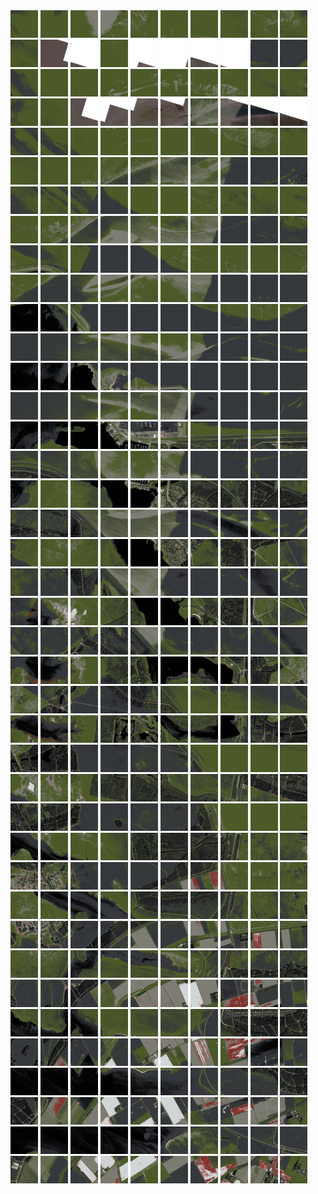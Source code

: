<html>
<div>
<img src="https://github.com/HakkaTjakka/NL_TILE_MAP/blob/main/18/644/-1072/r.6440.-10720.png" height="44" width="44">
<img src="https://github.com/HakkaTjakka/NL_TILE_MAP/blob/main/18/644/-1072/r.6441.-10720.png" height="44" width="44">
<img src="https://github.com/HakkaTjakka/NL_TILE_MAP/blob/main/18/644/-1072/r.6442.-10720.png" height="44" width="44">
<img src="https://github.com/HakkaTjakka/NL_TILE_MAP/blob/main/18/644/-1072/r.6443.-10720.png" height="44" width="44">
<img src="https://github.com/HakkaTjakka/NL_TILE_MAP/blob/main/18/644/-1072/r.6444.-10720.png" height="44" width="44">
<img src="https://github.com/HakkaTjakka/NL_TILE_MAP/blob/main/18/644/-1072/r.6445.-10720.png" height="44" width="44">
<img src="https://github.com/HakkaTjakka/NL_TILE_MAP/blob/main/18/644/-1072/r.6446.-10720.png" height="44" width="44">
<img src="https://github.com/HakkaTjakka/NL_TILE_MAP/blob/main/18/644/-1072/r.6447.-10720.png" height="44" width="44">
<img src="https://github.com/HakkaTjakka/NL_TILE_MAP/blob/main/18/644/-1072/r.6448.-10720.png" height="44" width="44">
<img src="https://github.com/HakkaTjakka/NL_TILE_MAP/blob/main/18/644/-1072/r.6449.-10720.png" height="44" width="44">
<img src="https://github.com/HakkaTjakka/NL_TILE_MAP/blob/main/18/645/-1072/r.6450.-10720.png" height="44" width="44">
<img src="https://github.com/HakkaTjakka/NL_TILE_MAP/blob/main/18/645/-1072/r.6451.-10720.png" height="44" width="44">
<img src="https://github.com/HakkaTjakka/NL_TILE_MAP/blob/main/18/645/-1072/r.6452.-10720.png" height="44" width="44">
<img src="https://github.com/HakkaTjakka/NL_TILE_MAP/blob/main/18/645/-1072/r.6453.-10720.png" height="44" width="44">
<img src="https://github.com/HakkaTjakka/NL_TILE_MAP/blob/main/18/645/-1072/r.6454.-10720.png" height="44" width="44">
<img src="https://github.com/HakkaTjakka/NL_TILE_MAP/blob/main/18/645/-1072/r.6455.-10720.png" height="44" width="44">
<img src="https://github.com/HakkaTjakka/NL_TILE_MAP/blob/main/18/645/-1072/r.6456.-10720.png" height="44" width="44">
<img src="https://github.com/HakkaTjakka/NL_TILE_MAP/blob/main/18/645/-1072/r.6457.-10720.png" height="44" width="44">
<img src="https://github.com/HakkaTjakka/NL_TILE_MAP/blob/main/18/645/-1072/r.6458.-10720.png" height="44" width="44">
<img src="https://github.com/HakkaTjakka/NL_TILE_MAP/blob/main/18/645/-1072/r.6459.-10720.png" height="44" width="44">
<br>
<img src="https://github.com/HakkaTjakka/NL_TILE_MAP/blob/main/18/644/-1072/r.6440.-10719.png" height="44" width="44">
<img src="https://github.com/HakkaTjakka/NL_TILE_MAP/blob/main/18/644/-1072/r.6441.-10719.png" height="44" width="44">
<img src="https://github.com/HakkaTjakka/NL_TILE_MAP/blob/main/18/644/-1072/r.6442.-10719.png" height="44" width="44">
<img src="https://github.com/HakkaTjakka/NL_TILE_MAP/blob/main/18/644/-1072/r.6443.-10719.png" height="44" width="44">
<img src="https://github.com/HakkaTjakka/NL_TILE_MAP/blob/main/18/644/-1072/r.6444.-10719.png" height="44" width="44">
<img src="https://github.com/HakkaTjakka/NL_TILE_MAP/blob/main/18/644/-1072/r.6445.-10719.png" height="44" width="44">
<img src="https://github.com/HakkaTjakka/NL_TILE_MAP/blob/main/18/644/-1072/r.6446.-10719.png" height="44" width="44">
<img src="https://github.com/HakkaTjakka/NL_TILE_MAP/blob/main/18/644/-1072/r.6447.-10719.png" height="44" width="44">
<img src="https://github.com/HakkaTjakka/NL_TILE_MAP/blob/main/18/644/-1072/r.6448.-10719.png" height="44" width="44">
<img src="https://github.com/HakkaTjakka/NL_TILE_MAP/blob/main/18/644/-1072/r.6449.-10719.png" height="44" width="44">
<img src="https://github.com/HakkaTjakka/NL_TILE_MAP/blob/main/18/645/-1072/r.6450.-10719.png" height="44" width="44">
<img src="https://github.com/HakkaTjakka/NL_TILE_MAP/blob/main/18/645/-1072/r.6451.-10719.png" height="44" width="44">
<img src="https://github.com/HakkaTjakka/NL_TILE_MAP/blob/main/18/645/-1072/r.6452.-10719.png" height="44" width="44">
<img src="https://github.com/HakkaTjakka/NL_TILE_MAP/blob/main/18/645/-1072/r.6453.-10719.png" height="44" width="44">
<img src="https://github.com/HakkaTjakka/NL_TILE_MAP/blob/main/18/645/-1072/r.6454.-10719.png" height="44" width="44">
<img src="https://github.com/HakkaTjakka/NL_TILE_MAP/blob/main/18/645/-1072/r.6455.-10719.png" height="44" width="44">
<img src="https://github.com/HakkaTjakka/NL_TILE_MAP/blob/main/18/645/-1072/r.6456.-10719.png" height="44" width="44">
<img src="https://github.com/HakkaTjakka/NL_TILE_MAP/blob/main/18/645/-1072/r.6457.-10719.png" height="44" width="44">
<img src="https://github.com/HakkaTjakka/NL_TILE_MAP/blob/main/18/645/-1072/r.6458.-10719.png" height="44" width="44">
<img src="https://github.com/HakkaTjakka/NL_TILE_MAP/blob/main/18/645/-1072/r.6459.-10719.png" height="44" width="44">
<br>
<img src="https://github.com/HakkaTjakka/NL_TILE_MAP/blob/main/18/644/-1072/r.6440.-10718.png" height="44" width="44">
<img src="https://github.com/HakkaTjakka/NL_TILE_MAP/blob/main/18/644/-1072/r.6441.-10718.png" height="44" width="44">
<img src="https://github.com/HakkaTjakka/NL_TILE_MAP/blob/main/18/644/-1072/r.6442.-10718.png" height="44" width="44">
<img src="https://github.com/HakkaTjakka/NL_TILE_MAP/blob/main/18/644/-1072/r.6443.-10718.png" height="44" width="44">
<img src="https://github.com/HakkaTjakka/NL_TILE_MAP/blob/main/18/644/-1072/r.6444.-10718.png" height="44" width="44">
<img src="https://github.com/HakkaTjakka/NL_TILE_MAP/blob/main/18/644/-1072/r.6445.-10718.png" height="44" width="44">
<img src="https://github.com/HakkaTjakka/NL_TILE_MAP/blob/main/18/644/-1072/r.6446.-10718.png" height="44" width="44">
<img src="https://github.com/HakkaTjakka/NL_TILE_MAP/blob/main/18/644/-1072/r.6447.-10718.png" height="44" width="44">
<img src="https://github.com/HakkaTjakka/NL_TILE_MAP/blob/main/18/644/-1072/r.6448.-10718.png" height="44" width="44">
<img src="https://github.com/HakkaTjakka/NL_TILE_MAP/blob/main/18/644/-1072/r.6449.-10718.png" height="44" width="44">
<img src="https://github.com/HakkaTjakka/NL_TILE_MAP/blob/main/18/645/-1072/r.6450.-10718.png" height="44" width="44">
<img src="https://github.com/HakkaTjakka/NL_TILE_MAP/blob/main/18/645/-1072/r.6451.-10718.png" height="44" width="44">
<img src="https://github.com/HakkaTjakka/NL_TILE_MAP/blob/main/18/645/-1072/r.6452.-10718.png" height="44" width="44">
<img src="https://github.com/HakkaTjakka/NL_TILE_MAP/blob/main/18/645/-1072/r.6453.-10718.png" height="44" width="44">
<img src="https://github.com/HakkaTjakka/NL_TILE_MAP/blob/main/18/645/-1072/r.6454.-10718.png" height="44" width="44">
<img src="https://github.com/HakkaTjakka/NL_TILE_MAP/blob/main/18/645/-1072/r.6455.-10718.png" height="44" width="44">
<img src="https://github.com/HakkaTjakka/NL_TILE_MAP/blob/main/18/645/-1072/r.6456.-10718.png" height="44" width="44">
<img src="https://github.com/HakkaTjakka/NL_TILE_MAP/blob/main/18/645/-1072/r.6457.-10718.png" height="44" width="44">
<img src="https://github.com/HakkaTjakka/NL_TILE_MAP/blob/main/18/645/-1072/r.6458.-10718.png" height="44" width="44">
<img src="https://github.com/HakkaTjakka/NL_TILE_MAP/blob/main/18/645/-1072/r.6459.-10718.png" height="44" width="44">
<br>
<img src="https://github.com/HakkaTjakka/NL_TILE_MAP/blob/main/18/644/-1072/r.6440.-10717.png" height="44" width="44">
<img src="https://github.com/HakkaTjakka/NL_TILE_MAP/blob/main/18/644/-1072/r.6441.-10717.png" height="44" width="44">
<img src="https://github.com/HakkaTjakka/NL_TILE_MAP/blob/main/18/644/-1072/r.6442.-10717.png" height="44" width="44">
<img src="https://github.com/HakkaTjakka/NL_TILE_MAP/blob/main/18/644/-1072/r.6443.-10717.png" height="44" width="44">
<img src="https://github.com/HakkaTjakka/NL_TILE_MAP/blob/main/18/644/-1072/r.6444.-10717.png" height="44" width="44">
<img src="https://github.com/HakkaTjakka/NL_TILE_MAP/blob/main/18/644/-1072/r.6445.-10717.png" height="44" width="44">
<img src="https://github.com/HakkaTjakka/NL_TILE_MAP/blob/main/18/644/-1072/r.6446.-10717.png" height="44" width="44">
<img src="https://github.com/HakkaTjakka/NL_TILE_MAP/blob/main/18/644/-1072/r.6447.-10717.png" height="44" width="44">
<img src="https://github.com/HakkaTjakka/NL_TILE_MAP/blob/main/18/644/-1072/r.6448.-10717.png" height="44" width="44">
<img src="https://github.com/HakkaTjakka/NL_TILE_MAP/blob/main/18/644/-1072/r.6449.-10717.png" height="44" width="44">
<img src="https://github.com/HakkaTjakka/NL_TILE_MAP/blob/main/18/645/-1072/r.6450.-10717.png" height="44" width="44">
<img src="https://github.com/HakkaTjakka/NL_TILE_MAP/blob/main/18/645/-1072/r.6451.-10717.png" height="44" width="44">
<img src="https://github.com/HakkaTjakka/NL_TILE_MAP/blob/main/18/645/-1072/r.6452.-10717.png" height="44" width="44">
<img src="https://github.com/HakkaTjakka/NL_TILE_MAP/blob/main/18/645/-1072/r.6453.-10717.png" height="44" width="44">
<img src="https://github.com/HakkaTjakka/NL_TILE_MAP/blob/main/18/645/-1072/r.6454.-10717.png" height="44" width="44">
<img src="https://github.com/HakkaTjakka/NL_TILE_MAP/blob/main/18/645/-1072/r.6455.-10717.png" height="44" width="44">
<img src="https://github.com/HakkaTjakka/NL_TILE_MAP/blob/main/18/645/-1072/r.6456.-10717.png" height="44" width="44">
<img src="https://github.com/HakkaTjakka/NL_TILE_MAP/blob/main/18/645/-1072/r.6457.-10717.png" height="44" width="44">
<img src="https://github.com/HakkaTjakka/NL_TILE_MAP/blob/main/18/645/-1072/r.6458.-10717.png" height="44" width="44">
<img src="https://github.com/HakkaTjakka/NL_TILE_MAP/blob/main/18/645/-1072/r.6459.-10717.png" height="44" width="44">
<br>
<img src="https://github.com/HakkaTjakka/NL_TILE_MAP/blob/main/18/644/-1072/r.6440.-10716.png" height="44" width="44">
<img src="https://github.com/HakkaTjakka/NL_TILE_MAP/blob/main/18/644/-1072/r.6441.-10716.png" height="44" width="44">
<img src="https://github.com/HakkaTjakka/NL_TILE_MAP/blob/main/18/644/-1072/r.6442.-10716.png" height="44" width="44">
<img src="https://github.com/HakkaTjakka/NL_TILE_MAP/blob/main/18/644/-1072/r.6443.-10716.png" height="44" width="44">
<img src="https://github.com/HakkaTjakka/NL_TILE_MAP/blob/main/18/644/-1072/r.6444.-10716.png" height="44" width="44">
<img src="https://github.com/HakkaTjakka/NL_TILE_MAP/blob/main/18/644/-1072/r.6445.-10716.png" height="44" width="44">
<img src="https://github.com/HakkaTjakka/NL_TILE_MAP/blob/main/18/644/-1072/r.6446.-10716.png" height="44" width="44">
<img src="https://github.com/HakkaTjakka/NL_TILE_MAP/blob/main/18/644/-1072/r.6447.-10716.png" height="44" width="44">
<img src="https://github.com/HakkaTjakka/NL_TILE_MAP/blob/main/18/644/-1072/r.6448.-10716.png" height="44" width="44">
<img src="https://github.com/HakkaTjakka/NL_TILE_MAP/blob/main/18/644/-1072/r.6449.-10716.png" height="44" width="44">
<img src="https://github.com/HakkaTjakka/NL_TILE_MAP/blob/main/18/645/-1072/r.6450.-10716.png" height="44" width="44">
<img src="https://github.com/HakkaTjakka/NL_TILE_MAP/blob/main/18/645/-1072/r.6451.-10716.png" height="44" width="44">
<img src="https://github.com/HakkaTjakka/NL_TILE_MAP/blob/main/18/645/-1072/r.6452.-10716.png" height="44" width="44">
<img src="https://github.com/HakkaTjakka/NL_TILE_MAP/blob/main/18/645/-1072/r.6453.-10716.png" height="44" width="44">
<img src="https://github.com/HakkaTjakka/NL_TILE_MAP/blob/main/18/645/-1072/r.6454.-10716.png" height="44" width="44">
<img src="https://github.com/HakkaTjakka/NL_TILE_MAP/blob/main/18/645/-1072/r.6455.-10716.png" height="44" width="44">
<img src="https://github.com/HakkaTjakka/NL_TILE_MAP/blob/main/18/645/-1072/r.6456.-10716.png" height="44" width="44">
<img src="https://github.com/HakkaTjakka/NL_TILE_MAP/blob/main/18/645/-1072/r.6457.-10716.png" height="44" width="44">
<img src="https://github.com/HakkaTjakka/NL_TILE_MAP/blob/main/18/645/-1072/r.6458.-10716.png" height="44" width="44">
<img src="https://github.com/HakkaTjakka/NL_TILE_MAP/blob/main/18/645/-1072/r.6459.-10716.png" height="44" width="44">
<br>
<img src="https://github.com/HakkaTjakka/NL_TILE_MAP/blob/main/18/644/-1072/r.6440.-10715.png" height="44" width="44">
<img src="https://github.com/HakkaTjakka/NL_TILE_MAP/blob/main/18/644/-1072/r.6441.-10715.png" height="44" width="44">
<img src="https://github.com/HakkaTjakka/NL_TILE_MAP/blob/main/18/644/-1072/r.6442.-10715.png" height="44" width="44">
<img src="https://github.com/HakkaTjakka/NL_TILE_MAP/blob/main/18/644/-1072/r.6443.-10715.png" height="44" width="44">
<img src="https://github.com/HakkaTjakka/NL_TILE_MAP/blob/main/18/644/-1072/r.6444.-10715.png" height="44" width="44">
<img src="https://github.com/HakkaTjakka/NL_TILE_MAP/blob/main/18/644/-1072/r.6445.-10715.png" height="44" width="44">
<img src="https://github.com/HakkaTjakka/NL_TILE_MAP/blob/main/18/644/-1072/r.6446.-10715.png" height="44" width="44">
<img src="https://github.com/HakkaTjakka/NL_TILE_MAP/blob/main/18/644/-1072/r.6447.-10715.png" height="44" width="44">
<img src="https://github.com/HakkaTjakka/NL_TILE_MAP/blob/main/18/644/-1072/r.6448.-10715.png" height="44" width="44">
<img src="https://github.com/HakkaTjakka/NL_TILE_MAP/blob/main/18/644/-1072/r.6449.-10715.png" height="44" width="44">
<img src="https://github.com/HakkaTjakka/NL_TILE_MAP/blob/main/18/645/-1072/r.6450.-10715.png" height="44" width="44">
<img src="https://github.com/HakkaTjakka/NL_TILE_MAP/blob/main/18/645/-1072/r.6451.-10715.png" height="44" width="44">
<img src="https://github.com/HakkaTjakka/NL_TILE_MAP/blob/main/18/645/-1072/r.6452.-10715.png" height="44" width="44">
<img src="https://github.com/HakkaTjakka/NL_TILE_MAP/blob/main/18/645/-1072/r.6453.-10715.png" height="44" width="44">
<img src="https://github.com/HakkaTjakka/NL_TILE_MAP/blob/main/18/645/-1072/r.6454.-10715.png" height="44" width="44">
<img src="https://github.com/HakkaTjakka/NL_TILE_MAP/blob/main/18/645/-1072/r.6455.-10715.png" height="44" width="44">
<img src="https://github.com/HakkaTjakka/NL_TILE_MAP/blob/main/18/645/-1072/r.6456.-10715.png" height="44" width="44">
<img src="https://github.com/HakkaTjakka/NL_TILE_MAP/blob/main/18/645/-1072/r.6457.-10715.png" height="44" width="44">
<img src="https://github.com/HakkaTjakka/NL_TILE_MAP/blob/main/18/645/-1072/r.6458.-10715.png" height="44" width="44">
<img src="https://github.com/HakkaTjakka/NL_TILE_MAP/blob/main/18/645/-1072/r.6459.-10715.png" height="44" width="44">
<br>
<img src="https://github.com/HakkaTjakka/NL_TILE_MAP/blob/main/18/644/-1072/r.6440.-10714.png" height="44" width="44">
<img src="https://github.com/HakkaTjakka/NL_TILE_MAP/blob/main/18/644/-1072/r.6441.-10714.png" height="44" width="44">
<img src="https://github.com/HakkaTjakka/NL_TILE_MAP/blob/main/18/644/-1072/r.6442.-10714.png" height="44" width="44">
<img src="https://github.com/HakkaTjakka/NL_TILE_MAP/blob/main/18/644/-1072/r.6443.-10714.png" height="44" width="44">
<img src="https://github.com/HakkaTjakka/NL_TILE_MAP/blob/main/18/644/-1072/r.6444.-10714.png" height="44" width="44">
<img src="https://github.com/HakkaTjakka/NL_TILE_MAP/blob/main/18/644/-1072/r.6445.-10714.png" height="44" width="44">
<img src="https://github.com/HakkaTjakka/NL_TILE_MAP/blob/main/18/644/-1072/r.6446.-10714.png" height="44" width="44">
<img src="https://github.com/HakkaTjakka/NL_TILE_MAP/blob/main/18/644/-1072/r.6447.-10714.png" height="44" width="44">
<img src="https://github.com/HakkaTjakka/NL_TILE_MAP/blob/main/18/644/-1072/r.6448.-10714.png" height="44" width="44">
<img src="https://github.com/HakkaTjakka/NL_TILE_MAP/blob/main/18/644/-1072/r.6449.-10714.png" height="44" width="44">
<img src="https://github.com/HakkaTjakka/NL_TILE_MAP/blob/main/18/645/-1072/r.6450.-10714.png" height="44" width="44">
<img src="https://github.com/HakkaTjakka/NL_TILE_MAP/blob/main/18/645/-1072/r.6451.-10714.png" height="44" width="44">
<img src="https://github.com/HakkaTjakka/NL_TILE_MAP/blob/main/18/645/-1072/r.6452.-10714.png" height="44" width="44">
<img src="https://github.com/HakkaTjakka/NL_TILE_MAP/blob/main/18/645/-1072/r.6453.-10714.png" height="44" width="44">
<img src="https://github.com/HakkaTjakka/NL_TILE_MAP/blob/main/18/645/-1072/r.6454.-10714.png" height="44" width="44">
<img src="https://github.com/HakkaTjakka/NL_TILE_MAP/blob/main/18/645/-1072/r.6455.-10714.png" height="44" width="44">
<img src="https://github.com/HakkaTjakka/NL_TILE_MAP/blob/main/18/645/-1072/r.6456.-10714.png" height="44" width="44">
<img src="https://github.com/HakkaTjakka/NL_TILE_MAP/blob/main/18/645/-1072/r.6457.-10714.png" height="44" width="44">
<img src="https://github.com/HakkaTjakka/NL_TILE_MAP/blob/main/18/645/-1072/r.6458.-10714.png" height="44" width="44">
<img src="https://github.com/HakkaTjakka/NL_TILE_MAP/blob/main/18/645/-1072/r.6459.-10714.png" height="44" width="44">
<br>
<img src="https://github.com/HakkaTjakka/NL_TILE_MAP/blob/main/18/644/-1072/r.6440.-10713.png" height="44" width="44">
<img src="https://github.com/HakkaTjakka/NL_TILE_MAP/blob/main/18/644/-1072/r.6441.-10713.png" height="44" width="44">
<img src="https://github.com/HakkaTjakka/NL_TILE_MAP/blob/main/18/644/-1072/r.6442.-10713.png" height="44" width="44">
<img src="https://github.com/HakkaTjakka/NL_TILE_MAP/blob/main/18/644/-1072/r.6443.-10713.png" height="44" width="44">
<img src="https://github.com/HakkaTjakka/NL_TILE_MAP/blob/main/18/644/-1072/r.6444.-10713.png" height="44" width="44">
<img src="https://github.com/HakkaTjakka/NL_TILE_MAP/blob/main/18/644/-1072/r.6445.-10713.png" height="44" width="44">
<img src="https://github.com/HakkaTjakka/NL_TILE_MAP/blob/main/18/644/-1072/r.6446.-10713.png" height="44" width="44">
<img src="https://github.com/HakkaTjakka/NL_TILE_MAP/blob/main/18/644/-1072/r.6447.-10713.png" height="44" width="44">
<img src="https://github.com/HakkaTjakka/NL_TILE_MAP/blob/main/18/644/-1072/r.6448.-10713.png" height="44" width="44">
<img src="https://github.com/HakkaTjakka/NL_TILE_MAP/blob/main/18/644/-1072/r.6449.-10713.png" height="44" width="44">
<img src="https://github.com/HakkaTjakka/NL_TILE_MAP/blob/main/18/645/-1072/r.6450.-10713.png" height="44" width="44">
<img src="https://github.com/HakkaTjakka/NL_TILE_MAP/blob/main/18/645/-1072/r.6451.-10713.png" height="44" width="44">
<img src="https://github.com/HakkaTjakka/NL_TILE_MAP/blob/main/18/645/-1072/r.6452.-10713.png" height="44" width="44">
<img src="https://github.com/HakkaTjakka/NL_TILE_MAP/blob/main/18/645/-1072/r.6453.-10713.png" height="44" width="44">
<img src="https://github.com/HakkaTjakka/NL_TILE_MAP/blob/main/18/645/-1072/r.6454.-10713.png" height="44" width="44">
<img src="https://github.com/HakkaTjakka/NL_TILE_MAP/blob/main/18/645/-1072/r.6455.-10713.png" height="44" width="44">
<img src="https://github.com/HakkaTjakka/NL_TILE_MAP/blob/main/18/645/-1072/r.6456.-10713.png" height="44" width="44">
<img src="https://github.com/HakkaTjakka/NL_TILE_MAP/blob/main/18/645/-1072/r.6457.-10713.png" height="44" width="44">
<img src="https://github.com/HakkaTjakka/NL_TILE_MAP/blob/main/18/645/-1072/r.6458.-10713.png" height="44" width="44">
<img src="https://github.com/HakkaTjakka/NL_TILE_MAP/blob/main/18/645/-1072/r.6459.-10713.png" height="44" width="44">
<br>
<img src="https://github.com/HakkaTjakka/NL_TILE_MAP/blob/main/18/644/-1072/r.6440.-10712.png" height="44" width="44">
<img src="https://github.com/HakkaTjakka/NL_TILE_MAP/blob/main/18/644/-1072/r.6441.-10712.png" height="44" width="44">
<img src="https://github.com/HakkaTjakka/NL_TILE_MAP/blob/main/18/644/-1072/r.6442.-10712.png" height="44" width="44">
<img src="https://github.com/HakkaTjakka/NL_TILE_MAP/blob/main/18/644/-1072/r.6443.-10712.png" height="44" width="44">
<img src="https://github.com/HakkaTjakka/NL_TILE_MAP/blob/main/18/644/-1072/r.6444.-10712.png" height="44" width="44">
<img src="https://github.com/HakkaTjakka/NL_TILE_MAP/blob/main/18/644/-1072/r.6445.-10712.png" height="44" width="44">
<img src="https://github.com/HakkaTjakka/NL_TILE_MAP/blob/main/18/644/-1072/r.6446.-10712.png" height="44" width="44">
<img src="https://github.com/HakkaTjakka/NL_TILE_MAP/blob/main/18/644/-1072/r.6447.-10712.png" height="44" width="44">
<img src="https://github.com/HakkaTjakka/NL_TILE_MAP/blob/main/18/644/-1072/r.6448.-10712.png" height="44" width="44">
<img src="https://github.com/HakkaTjakka/NL_TILE_MAP/blob/main/18/644/-1072/r.6449.-10712.png" height="44" width="44">
<img src="https://github.com/HakkaTjakka/NL_TILE_MAP/blob/main/18/645/-1072/r.6450.-10712.png" height="44" width="44">
<img src="https://github.com/HakkaTjakka/NL_TILE_MAP/blob/main/18/645/-1072/r.6451.-10712.png" height="44" width="44">
<img src="https://github.com/HakkaTjakka/NL_TILE_MAP/blob/main/18/645/-1072/r.6452.-10712.png" height="44" width="44">
<img src="https://github.com/HakkaTjakka/NL_TILE_MAP/blob/main/18/645/-1072/r.6453.-10712.png" height="44" width="44">
<img src="https://github.com/HakkaTjakka/NL_TILE_MAP/blob/main/18/645/-1072/r.6454.-10712.png" height="44" width="44">
<img src="https://github.com/HakkaTjakka/NL_TILE_MAP/blob/main/18/645/-1072/r.6455.-10712.png" height="44" width="44">
<img src="https://github.com/HakkaTjakka/NL_TILE_MAP/blob/main/18/645/-1072/r.6456.-10712.png" height="44" width="44">
<img src="https://github.com/HakkaTjakka/NL_TILE_MAP/blob/main/18/645/-1072/r.6457.-10712.png" height="44" width="44">
<img src="https://github.com/HakkaTjakka/NL_TILE_MAP/blob/main/18/645/-1072/r.6458.-10712.png" height="44" width="44">
<img src="https://github.com/HakkaTjakka/NL_TILE_MAP/blob/main/18/645/-1072/r.6459.-10712.png" height="44" width="44">
<br>
<img src="https://github.com/HakkaTjakka/NL_TILE_MAP/blob/main/18/644/-1072/r.6440.-10711.png" height="44" width="44">
<img src="https://github.com/HakkaTjakka/NL_TILE_MAP/blob/main/18/644/-1072/r.6441.-10711.png" height="44" width="44">
<img src="https://github.com/HakkaTjakka/NL_TILE_MAP/blob/main/18/644/-1072/r.6442.-10711.png" height="44" width="44">
<img src="https://github.com/HakkaTjakka/NL_TILE_MAP/blob/main/18/644/-1072/r.6443.-10711.png" height="44" width="44">
<img src="https://github.com/HakkaTjakka/NL_TILE_MAP/blob/main/18/644/-1072/r.6444.-10711.png" height="44" width="44">
<img src="https://github.com/HakkaTjakka/NL_TILE_MAP/blob/main/18/644/-1072/r.6445.-10711.png" height="44" width="44">
<img src="https://github.com/HakkaTjakka/NL_TILE_MAP/blob/main/18/644/-1072/r.6446.-10711.png" height="44" width="44">
<img src="https://github.com/HakkaTjakka/NL_TILE_MAP/blob/main/18/644/-1072/r.6447.-10711.png" height="44" width="44">
<img src="https://github.com/HakkaTjakka/NL_TILE_MAP/blob/main/18/644/-1072/r.6448.-10711.png" height="44" width="44">
<img src="https://github.com/HakkaTjakka/NL_TILE_MAP/blob/main/18/644/-1072/r.6449.-10711.png" height="44" width="44">
<img src="https://github.com/HakkaTjakka/NL_TILE_MAP/blob/main/18/645/-1072/r.6450.-10711.png" height="44" width="44">
<img src="https://github.com/HakkaTjakka/NL_TILE_MAP/blob/main/18/645/-1072/r.6451.-10711.png" height="44" width="44">
<img src="https://github.com/HakkaTjakka/NL_TILE_MAP/blob/main/18/645/-1072/r.6452.-10711.png" height="44" width="44">
<img src="https://github.com/HakkaTjakka/NL_TILE_MAP/blob/main/18/645/-1072/r.6453.-10711.png" height="44" width="44">
<img src="https://github.com/HakkaTjakka/NL_TILE_MAP/blob/main/18/645/-1072/r.6454.-10711.png" height="44" width="44">
<img src="https://github.com/HakkaTjakka/NL_TILE_MAP/blob/main/18/645/-1072/r.6455.-10711.png" height="44" width="44">
<img src="https://github.com/HakkaTjakka/NL_TILE_MAP/blob/main/18/645/-1072/r.6456.-10711.png" height="44" width="44">
<img src="https://github.com/HakkaTjakka/NL_TILE_MAP/blob/main/18/645/-1072/r.6457.-10711.png" height="44" width="44">
<img src="https://github.com/HakkaTjakka/NL_TILE_MAP/blob/main/18/645/-1072/r.6458.-10711.png" height="44" width="44">
<img src="https://github.com/HakkaTjakka/NL_TILE_MAP/blob/main/18/645/-1072/r.6459.-10711.png" height="44" width="44">
<br>
<img src="https://github.com/HakkaTjakka/NL_TILE_MAP/blob/main/18/644/-1071/r.6440.-10710.png" height="44" width="44">
<img src="https://github.com/HakkaTjakka/NL_TILE_MAP/blob/main/18/644/-1071/r.6441.-10710.png" height="44" width="44">
<img src="https://github.com/HakkaTjakka/NL_TILE_MAP/blob/main/18/644/-1071/r.6442.-10710.png" height="44" width="44">
<img src="https://github.com/HakkaTjakka/NL_TILE_MAP/blob/main/18/644/-1071/r.6443.-10710.png" height="44" width="44">
<img src="https://github.com/HakkaTjakka/NL_TILE_MAP/blob/main/18/644/-1071/r.6444.-10710.png" height="44" width="44">
<img src="https://github.com/HakkaTjakka/NL_TILE_MAP/blob/main/18/644/-1071/r.6445.-10710.png" height="44" width="44">
<img src="https://github.com/HakkaTjakka/NL_TILE_MAP/blob/main/18/644/-1071/r.6446.-10710.png" height="44" width="44">
<img src="https://github.com/HakkaTjakka/NL_TILE_MAP/blob/main/18/644/-1071/r.6447.-10710.png" height="44" width="44">
<img src="https://github.com/HakkaTjakka/NL_TILE_MAP/blob/main/18/644/-1071/r.6448.-10710.png" height="44" width="44">
<img src="https://github.com/HakkaTjakka/NL_TILE_MAP/blob/main/18/644/-1071/r.6449.-10710.png" height="44" width="44">
<img src="https://github.com/HakkaTjakka/NL_TILE_MAP/blob/main/18/645/-1071/r.6450.-10710.png" height="44" width="44">
<img src="https://github.com/HakkaTjakka/NL_TILE_MAP/blob/main/18/645/-1071/r.6451.-10710.png" height="44" width="44">
<img src="https://github.com/HakkaTjakka/NL_TILE_MAP/blob/main/18/645/-1071/r.6452.-10710.png" height="44" width="44">
<img src="https://github.com/HakkaTjakka/NL_TILE_MAP/blob/main/18/645/-1071/r.6453.-10710.png" height="44" width="44">
<img src="https://github.com/HakkaTjakka/NL_TILE_MAP/blob/main/18/645/-1071/r.6454.-10710.png" height="44" width="44">
<img src="https://github.com/HakkaTjakka/NL_TILE_MAP/blob/main/18/645/-1071/r.6455.-10710.png" height="44" width="44">
<img src="https://github.com/HakkaTjakka/NL_TILE_MAP/blob/main/18/645/-1071/r.6456.-10710.png" height="44" width="44">
<img src="https://github.com/HakkaTjakka/NL_TILE_MAP/blob/main/18/645/-1071/r.6457.-10710.png" height="44" width="44">
<img src="https://github.com/HakkaTjakka/NL_TILE_MAP/blob/main/18/645/-1071/r.6458.-10710.png" height="44" width="44">
<img src="https://github.com/HakkaTjakka/NL_TILE_MAP/blob/main/18/645/-1071/r.6459.-10710.png" height="44" width="44">
<br>
<img src="https://github.com/HakkaTjakka/NL_TILE_MAP/blob/main/18/644/-1071/r.6440.-10709.png" height="44" width="44">
<img src="https://github.com/HakkaTjakka/NL_TILE_MAP/blob/main/18/644/-1071/r.6441.-10709.png" height="44" width="44">
<img src="https://github.com/HakkaTjakka/NL_TILE_MAP/blob/main/18/644/-1071/r.6442.-10709.png" height="44" width="44">
<img src="https://github.com/HakkaTjakka/NL_TILE_MAP/blob/main/18/644/-1071/r.6443.-10709.png" height="44" width="44">
<img src="https://github.com/HakkaTjakka/NL_TILE_MAP/blob/main/18/644/-1071/r.6444.-10709.png" height="44" width="44">
<img src="https://github.com/HakkaTjakka/NL_TILE_MAP/blob/main/18/644/-1071/r.6445.-10709.png" height="44" width="44">
<img src="https://github.com/HakkaTjakka/NL_TILE_MAP/blob/main/18/644/-1071/r.6446.-10709.png" height="44" width="44">
<img src="https://github.com/HakkaTjakka/NL_TILE_MAP/blob/main/18/644/-1071/r.6447.-10709.png" height="44" width="44">
<img src="https://github.com/HakkaTjakka/NL_TILE_MAP/blob/main/18/644/-1071/r.6448.-10709.png" height="44" width="44">
<img src="https://github.com/HakkaTjakka/NL_TILE_MAP/blob/main/18/644/-1071/r.6449.-10709.png" height="44" width="44">
<img src="https://github.com/HakkaTjakka/NL_TILE_MAP/blob/main/18/645/-1071/r.6450.-10709.png" height="44" width="44">
<img src="https://github.com/HakkaTjakka/NL_TILE_MAP/blob/main/18/645/-1071/r.6451.-10709.png" height="44" width="44">
<img src="https://github.com/HakkaTjakka/NL_TILE_MAP/blob/main/18/645/-1071/r.6452.-10709.png" height="44" width="44">
<img src="https://github.com/HakkaTjakka/NL_TILE_MAP/blob/main/18/645/-1071/r.6453.-10709.png" height="44" width="44">
<img src="https://github.com/HakkaTjakka/NL_TILE_MAP/blob/main/18/645/-1071/r.6454.-10709.png" height="44" width="44">
<img src="https://github.com/HakkaTjakka/NL_TILE_MAP/blob/main/18/645/-1071/r.6455.-10709.png" height="44" width="44">
<img src="https://github.com/HakkaTjakka/NL_TILE_MAP/blob/main/18/645/-1071/r.6456.-10709.png" height="44" width="44">
<img src="https://github.com/HakkaTjakka/NL_TILE_MAP/blob/main/18/645/-1071/r.6457.-10709.png" height="44" width="44">
<img src="https://github.com/HakkaTjakka/NL_TILE_MAP/blob/main/18/645/-1071/r.6458.-10709.png" height="44" width="44">
<img src="https://github.com/HakkaTjakka/NL_TILE_MAP/blob/main/18/645/-1071/r.6459.-10709.png" height="44" width="44">
<br>
<img src="https://github.com/HakkaTjakka/NL_TILE_MAP/blob/main/18/644/-1071/r.6440.-10708.png" height="44" width="44">
<img src="https://github.com/HakkaTjakka/NL_TILE_MAP/blob/main/18/644/-1071/r.6441.-10708.png" height="44" width="44">
<img src="https://github.com/HakkaTjakka/NL_TILE_MAP/blob/main/18/644/-1071/r.6442.-10708.png" height="44" width="44">
<img src="https://github.com/HakkaTjakka/NL_TILE_MAP/blob/main/18/644/-1071/r.6443.-10708.png" height="44" width="44">
<img src="https://github.com/HakkaTjakka/NL_TILE_MAP/blob/main/18/644/-1071/r.6444.-10708.png" height="44" width="44">
<img src="https://github.com/HakkaTjakka/NL_TILE_MAP/blob/main/18/644/-1071/r.6445.-10708.png" height="44" width="44">
<img src="https://github.com/HakkaTjakka/NL_TILE_MAP/blob/main/18/644/-1071/r.6446.-10708.png" height="44" width="44">
<img src="https://github.com/HakkaTjakka/NL_TILE_MAP/blob/main/18/644/-1071/r.6447.-10708.png" height="44" width="44">
<img src="https://github.com/HakkaTjakka/NL_TILE_MAP/blob/main/18/644/-1071/r.6448.-10708.png" height="44" width="44">
<img src="https://github.com/HakkaTjakka/NL_TILE_MAP/blob/main/18/644/-1071/r.6449.-10708.png" height="44" width="44">
<img src="https://github.com/HakkaTjakka/NL_TILE_MAP/blob/main/18/645/-1071/r.6450.-10708.png" height="44" width="44">
<img src="https://github.com/HakkaTjakka/NL_TILE_MAP/blob/main/18/645/-1071/r.6451.-10708.png" height="44" width="44">
<img src="https://github.com/HakkaTjakka/NL_TILE_MAP/blob/main/18/645/-1071/r.6452.-10708.png" height="44" width="44">
<img src="https://github.com/HakkaTjakka/NL_TILE_MAP/blob/main/18/645/-1071/r.6453.-10708.png" height="44" width="44">
<img src="https://github.com/HakkaTjakka/NL_TILE_MAP/blob/main/18/645/-1071/r.6454.-10708.png" height="44" width="44">
<img src="https://github.com/HakkaTjakka/NL_TILE_MAP/blob/main/18/645/-1071/r.6455.-10708.png" height="44" width="44">
<img src="https://github.com/HakkaTjakka/NL_TILE_MAP/blob/main/18/645/-1071/r.6456.-10708.png" height="44" width="44">
<img src="https://github.com/HakkaTjakka/NL_TILE_MAP/blob/main/18/645/-1071/r.6457.-10708.png" height="44" width="44">
<img src="https://github.com/HakkaTjakka/NL_TILE_MAP/blob/main/18/645/-1071/r.6458.-10708.png" height="44" width="44">
<img src="https://github.com/HakkaTjakka/NL_TILE_MAP/blob/main/18/645/-1071/r.6459.-10708.png" height="44" width="44">
<br>
<img src="https://github.com/HakkaTjakka/NL_TILE_MAP/blob/main/18/644/-1071/r.6440.-10707.png" height="44" width="44">
<img src="https://github.com/HakkaTjakka/NL_TILE_MAP/blob/main/18/644/-1071/r.6441.-10707.png" height="44" width="44">
<img src="https://github.com/HakkaTjakka/NL_TILE_MAP/blob/main/18/644/-1071/r.6442.-10707.png" height="44" width="44">
<img src="https://github.com/HakkaTjakka/NL_TILE_MAP/blob/main/18/644/-1071/r.6443.-10707.png" height="44" width="44">
<img src="https://github.com/HakkaTjakka/NL_TILE_MAP/blob/main/18/644/-1071/r.6444.-10707.png" height="44" width="44">
<img src="https://github.com/HakkaTjakka/NL_TILE_MAP/blob/main/18/644/-1071/r.6445.-10707.png" height="44" width="44">
<img src="https://github.com/HakkaTjakka/NL_TILE_MAP/blob/main/18/644/-1071/r.6446.-10707.png" height="44" width="44">
<img src="https://github.com/HakkaTjakka/NL_TILE_MAP/blob/main/18/644/-1071/r.6447.-10707.png" height="44" width="44">
<img src="https://github.com/HakkaTjakka/NL_TILE_MAP/blob/main/18/644/-1071/r.6448.-10707.png" height="44" width="44">
<img src="https://github.com/HakkaTjakka/NL_TILE_MAP/blob/main/18/644/-1071/r.6449.-10707.png" height="44" width="44">
<img src="https://github.com/HakkaTjakka/NL_TILE_MAP/blob/main/18/645/-1071/r.6450.-10707.png" height="44" width="44">
<img src="https://github.com/HakkaTjakka/NL_TILE_MAP/blob/main/18/645/-1071/r.6451.-10707.png" height="44" width="44">
<img src="https://github.com/HakkaTjakka/NL_TILE_MAP/blob/main/18/645/-1071/r.6452.-10707.png" height="44" width="44">
<img src="https://github.com/HakkaTjakka/NL_TILE_MAP/blob/main/18/645/-1071/r.6453.-10707.png" height="44" width="44">
<img src="https://github.com/HakkaTjakka/NL_TILE_MAP/blob/main/18/645/-1071/r.6454.-10707.png" height="44" width="44">
<img src="https://github.com/HakkaTjakka/NL_TILE_MAP/blob/main/18/645/-1071/r.6455.-10707.png" height="44" width="44">
<img src="https://github.com/HakkaTjakka/NL_TILE_MAP/blob/main/18/645/-1071/r.6456.-10707.png" height="44" width="44">
<img src="https://github.com/HakkaTjakka/NL_TILE_MAP/blob/main/18/645/-1071/r.6457.-10707.png" height="44" width="44">
<img src="https://github.com/HakkaTjakka/NL_TILE_MAP/blob/main/18/645/-1071/r.6458.-10707.png" height="44" width="44">
<img src="https://github.com/HakkaTjakka/NL_TILE_MAP/blob/main/18/645/-1071/r.6459.-10707.png" height="44" width="44">
<br>
<img src="https://github.com/HakkaTjakka/NL_TILE_MAP/blob/main/18/644/-1071/r.6440.-10706.png" height="44" width="44">
<img src="https://github.com/HakkaTjakka/NL_TILE_MAP/blob/main/18/644/-1071/r.6441.-10706.png" height="44" width="44">
<img src="https://github.com/HakkaTjakka/NL_TILE_MAP/blob/main/18/644/-1071/r.6442.-10706.png" height="44" width="44">
<img src="https://github.com/HakkaTjakka/NL_TILE_MAP/blob/main/18/644/-1071/r.6443.-10706.png" height="44" width="44">
<img src="https://github.com/HakkaTjakka/NL_TILE_MAP/blob/main/18/644/-1071/r.6444.-10706.png" height="44" width="44">
<img src="https://github.com/HakkaTjakka/NL_TILE_MAP/blob/main/18/644/-1071/r.6445.-10706.png" height="44" width="44">
<img src="https://github.com/HakkaTjakka/NL_TILE_MAP/blob/main/18/644/-1071/r.6446.-10706.png" height="44" width="44">
<img src="https://github.com/HakkaTjakka/NL_TILE_MAP/blob/main/18/644/-1071/r.6447.-10706.png" height="44" width="44">
<img src="https://github.com/HakkaTjakka/NL_TILE_MAP/blob/main/18/644/-1071/r.6448.-10706.png" height="44" width="44">
<img src="https://github.com/HakkaTjakka/NL_TILE_MAP/blob/main/18/644/-1071/r.6449.-10706.png" height="44" width="44">
<img src="https://github.com/HakkaTjakka/NL_TILE_MAP/blob/main/18/645/-1071/r.6450.-10706.png" height="44" width="44">
<img src="https://github.com/HakkaTjakka/NL_TILE_MAP/blob/main/18/645/-1071/r.6451.-10706.png" height="44" width="44">
<img src="https://github.com/HakkaTjakka/NL_TILE_MAP/blob/main/18/645/-1071/r.6452.-10706.png" height="44" width="44">
<img src="https://github.com/HakkaTjakka/NL_TILE_MAP/blob/main/18/645/-1071/r.6453.-10706.png" height="44" width="44">
<img src="https://github.com/HakkaTjakka/NL_TILE_MAP/blob/main/18/645/-1071/r.6454.-10706.png" height="44" width="44">
<img src="https://github.com/HakkaTjakka/NL_TILE_MAP/blob/main/18/645/-1071/r.6455.-10706.png" height="44" width="44">
<img src="https://github.com/HakkaTjakka/NL_TILE_MAP/blob/main/18/645/-1071/r.6456.-10706.png" height="44" width="44">
<img src="https://github.com/HakkaTjakka/NL_TILE_MAP/blob/main/18/645/-1071/r.6457.-10706.png" height="44" width="44">
<img src="https://github.com/HakkaTjakka/NL_TILE_MAP/blob/main/18/645/-1071/r.6458.-10706.png" height="44" width="44">
<img src="https://github.com/HakkaTjakka/NL_TILE_MAP/blob/main/18/645/-1071/r.6459.-10706.png" height="44" width="44">
<br>
<img src="https://github.com/HakkaTjakka/NL_TILE_MAP/blob/main/18/644/-1071/r.6440.-10705.png" height="44" width="44">
<img src="https://github.com/HakkaTjakka/NL_TILE_MAP/blob/main/18/644/-1071/r.6441.-10705.png" height="44" width="44">
<img src="https://github.com/HakkaTjakka/NL_TILE_MAP/blob/main/18/644/-1071/r.6442.-10705.png" height="44" width="44">
<img src="https://github.com/HakkaTjakka/NL_TILE_MAP/blob/main/18/644/-1071/r.6443.-10705.png" height="44" width="44">
<img src="https://github.com/HakkaTjakka/NL_TILE_MAP/blob/main/18/644/-1071/r.6444.-10705.png" height="44" width="44">
<img src="https://github.com/HakkaTjakka/NL_TILE_MAP/blob/main/18/644/-1071/r.6445.-10705.png" height="44" width="44">
<img src="https://github.com/HakkaTjakka/NL_TILE_MAP/blob/main/18/644/-1071/r.6446.-10705.png" height="44" width="44">
<img src="https://github.com/HakkaTjakka/NL_TILE_MAP/blob/main/18/644/-1071/r.6447.-10705.png" height="44" width="44">
<img src="https://github.com/HakkaTjakka/NL_TILE_MAP/blob/main/18/644/-1071/r.6448.-10705.png" height="44" width="44">
<img src="https://github.com/HakkaTjakka/NL_TILE_MAP/blob/main/18/644/-1071/r.6449.-10705.png" height="44" width="44">
<img src="https://github.com/HakkaTjakka/NL_TILE_MAP/blob/main/18/645/-1071/r.6450.-10705.png" height="44" width="44">
<img src="https://github.com/HakkaTjakka/NL_TILE_MAP/blob/main/18/645/-1071/r.6451.-10705.png" height="44" width="44">
<img src="https://github.com/HakkaTjakka/NL_TILE_MAP/blob/main/18/645/-1071/r.6452.-10705.png" height="44" width="44">
<img src="https://github.com/HakkaTjakka/NL_TILE_MAP/blob/main/18/645/-1071/r.6453.-10705.png" height="44" width="44">
<img src="https://github.com/HakkaTjakka/NL_TILE_MAP/blob/main/18/645/-1071/r.6454.-10705.png" height="44" width="44">
<img src="https://github.com/HakkaTjakka/NL_TILE_MAP/blob/main/18/645/-1071/r.6455.-10705.png" height="44" width="44">
<img src="https://github.com/HakkaTjakka/NL_TILE_MAP/blob/main/18/645/-1071/r.6456.-10705.png" height="44" width="44">
<img src="https://github.com/HakkaTjakka/NL_TILE_MAP/blob/main/18/645/-1071/r.6457.-10705.png" height="44" width="44">
<img src="https://github.com/HakkaTjakka/NL_TILE_MAP/blob/main/18/645/-1071/r.6458.-10705.png" height="44" width="44">
<img src="https://github.com/HakkaTjakka/NL_TILE_MAP/blob/main/18/645/-1071/r.6459.-10705.png" height="44" width="44">
<br>
<img src="https://github.com/HakkaTjakka/NL_TILE_MAP/blob/main/18/644/-1071/r.6440.-10704.png" height="44" width="44">
<img src="https://github.com/HakkaTjakka/NL_TILE_MAP/blob/main/18/644/-1071/r.6441.-10704.png" height="44" width="44">
<img src="https://github.com/HakkaTjakka/NL_TILE_MAP/blob/main/18/644/-1071/r.6442.-10704.png" height="44" width="44">
<img src="https://github.com/HakkaTjakka/NL_TILE_MAP/blob/main/18/644/-1071/r.6443.-10704.png" height="44" width="44">
<img src="https://github.com/HakkaTjakka/NL_TILE_MAP/blob/main/18/644/-1071/r.6444.-10704.png" height="44" width="44">
<img src="https://github.com/HakkaTjakka/NL_TILE_MAP/blob/main/18/644/-1071/r.6445.-10704.png" height="44" width="44">
<img src="https://github.com/HakkaTjakka/NL_TILE_MAP/blob/main/18/644/-1071/r.6446.-10704.png" height="44" width="44">
<img src="https://github.com/HakkaTjakka/NL_TILE_MAP/blob/main/18/644/-1071/r.6447.-10704.png" height="44" width="44">
<img src="https://github.com/HakkaTjakka/NL_TILE_MAP/blob/main/18/644/-1071/r.6448.-10704.png" height="44" width="44">
<img src="https://github.com/HakkaTjakka/NL_TILE_MAP/blob/main/18/644/-1071/r.6449.-10704.png" height="44" width="44">
<img src="https://github.com/HakkaTjakka/NL_TILE_MAP/blob/main/18/645/-1071/r.6450.-10704.png" height="44" width="44">
<img src="https://github.com/HakkaTjakka/NL_TILE_MAP/blob/main/18/645/-1071/r.6451.-10704.png" height="44" width="44">
<img src="https://github.com/HakkaTjakka/NL_TILE_MAP/blob/main/18/645/-1071/r.6452.-10704.png" height="44" width="44">
<img src="https://github.com/HakkaTjakka/NL_TILE_MAP/blob/main/18/645/-1071/r.6453.-10704.png" height="44" width="44">
<img src="https://github.com/HakkaTjakka/NL_TILE_MAP/blob/main/18/645/-1071/r.6454.-10704.png" height="44" width="44">
<img src="https://github.com/HakkaTjakka/NL_TILE_MAP/blob/main/18/645/-1071/r.6455.-10704.png" height="44" width="44">
<img src="https://github.com/HakkaTjakka/NL_TILE_MAP/blob/main/18/645/-1071/r.6456.-10704.png" height="44" width="44">
<img src="https://github.com/HakkaTjakka/NL_TILE_MAP/blob/main/18/645/-1071/r.6457.-10704.png" height="44" width="44">
<img src="https://github.com/HakkaTjakka/NL_TILE_MAP/blob/main/18/645/-1071/r.6458.-10704.png" height="44" width="44">
<img src="https://github.com/HakkaTjakka/NL_TILE_MAP/blob/main/18/645/-1071/r.6459.-10704.png" height="44" width="44">
<br>
<img src="https://github.com/HakkaTjakka/NL_TILE_MAP/blob/main/18/644/-1071/r.6440.-10703.png" height="44" width="44">
<img src="https://github.com/HakkaTjakka/NL_TILE_MAP/blob/main/18/644/-1071/r.6441.-10703.png" height="44" width="44">
<img src="https://github.com/HakkaTjakka/NL_TILE_MAP/blob/main/18/644/-1071/r.6442.-10703.png" height="44" width="44">
<img src="https://github.com/HakkaTjakka/NL_TILE_MAP/blob/main/18/644/-1071/r.6443.-10703.png" height="44" width="44">
<img src="https://github.com/HakkaTjakka/NL_TILE_MAP/blob/main/18/644/-1071/r.6444.-10703.png" height="44" width="44">
<img src="https://github.com/HakkaTjakka/NL_TILE_MAP/blob/main/18/644/-1071/r.6445.-10703.png" height="44" width="44">
<img src="https://github.com/HakkaTjakka/NL_TILE_MAP/blob/main/18/644/-1071/r.6446.-10703.png" height="44" width="44">
<img src="https://github.com/HakkaTjakka/NL_TILE_MAP/blob/main/18/644/-1071/r.6447.-10703.png" height="44" width="44">
<img src="https://github.com/HakkaTjakka/NL_TILE_MAP/blob/main/18/644/-1071/r.6448.-10703.png" height="44" width="44">
<img src="https://github.com/HakkaTjakka/NL_TILE_MAP/blob/main/18/644/-1071/r.6449.-10703.png" height="44" width="44">
<img src="https://github.com/HakkaTjakka/NL_TILE_MAP/blob/main/18/645/-1071/r.6450.-10703.png" height="44" width="44">
<img src="https://github.com/HakkaTjakka/NL_TILE_MAP/blob/main/18/645/-1071/r.6451.-10703.png" height="44" width="44">
<img src="https://github.com/HakkaTjakka/NL_TILE_MAP/blob/main/18/645/-1071/r.6452.-10703.png" height="44" width="44">
<img src="https://github.com/HakkaTjakka/NL_TILE_MAP/blob/main/18/645/-1071/r.6453.-10703.png" height="44" width="44">
<img src="https://github.com/HakkaTjakka/NL_TILE_MAP/blob/main/18/645/-1071/r.6454.-10703.png" height="44" width="44">
<img src="https://github.com/HakkaTjakka/NL_TILE_MAP/blob/main/18/645/-1071/r.6455.-10703.png" height="44" width="44">
<img src="https://github.com/HakkaTjakka/NL_TILE_MAP/blob/main/18/645/-1071/r.6456.-10703.png" height="44" width="44">
<img src="https://github.com/HakkaTjakka/NL_TILE_MAP/blob/main/18/645/-1071/r.6457.-10703.png" height="44" width="44">
<img src="https://github.com/HakkaTjakka/NL_TILE_MAP/blob/main/18/645/-1071/r.6458.-10703.png" height="44" width="44">
<img src="https://github.com/HakkaTjakka/NL_TILE_MAP/blob/main/18/645/-1071/r.6459.-10703.png" height="44" width="44">
<br>
<img src="https://github.com/HakkaTjakka/NL_TILE_MAP/blob/main/18/644/-1071/r.6440.-10702.png" height="44" width="44">
<img src="https://github.com/HakkaTjakka/NL_TILE_MAP/blob/main/18/644/-1071/r.6441.-10702.png" height="44" width="44">
<img src="https://github.com/HakkaTjakka/NL_TILE_MAP/blob/main/18/644/-1071/r.6442.-10702.png" height="44" width="44">
<img src="https://github.com/HakkaTjakka/NL_TILE_MAP/blob/main/18/644/-1071/r.6443.-10702.png" height="44" width="44">
<img src="https://github.com/HakkaTjakka/NL_TILE_MAP/blob/main/18/644/-1071/r.6444.-10702.png" height="44" width="44">
<img src="https://github.com/HakkaTjakka/NL_TILE_MAP/blob/main/18/644/-1071/r.6445.-10702.png" height="44" width="44">
<img src="https://github.com/HakkaTjakka/NL_TILE_MAP/blob/main/18/644/-1071/r.6446.-10702.png" height="44" width="44">
<img src="https://github.com/HakkaTjakka/NL_TILE_MAP/blob/main/18/644/-1071/r.6447.-10702.png" height="44" width="44">
<img src="https://github.com/HakkaTjakka/NL_TILE_MAP/blob/main/18/644/-1071/r.6448.-10702.png" height="44" width="44">
<img src="https://github.com/HakkaTjakka/NL_TILE_MAP/blob/main/18/644/-1071/r.6449.-10702.png" height="44" width="44">
<img src="https://github.com/HakkaTjakka/NL_TILE_MAP/blob/main/18/645/-1071/r.6450.-10702.png" height="44" width="44">
<img src="https://github.com/HakkaTjakka/NL_TILE_MAP/blob/main/18/645/-1071/r.6451.-10702.png" height="44" width="44">
<img src="https://github.com/HakkaTjakka/NL_TILE_MAP/blob/main/18/645/-1071/r.6452.-10702.png" height="44" width="44">
<img src="https://github.com/HakkaTjakka/NL_TILE_MAP/blob/main/18/645/-1071/r.6453.-10702.png" height="44" width="44">
<img src="https://github.com/HakkaTjakka/NL_TILE_MAP/blob/main/18/645/-1071/r.6454.-10702.png" height="44" width="44">
<img src="https://github.com/HakkaTjakka/NL_TILE_MAP/blob/main/18/645/-1071/r.6455.-10702.png" height="44" width="44">
<img src="https://github.com/HakkaTjakka/NL_TILE_MAP/blob/main/18/645/-1071/r.6456.-10702.png" height="44" width="44">
<img src="https://github.com/HakkaTjakka/NL_TILE_MAP/blob/main/18/645/-1071/r.6457.-10702.png" height="44" width="44">
<img src="https://github.com/HakkaTjakka/NL_TILE_MAP/blob/main/18/645/-1071/r.6458.-10702.png" height="44" width="44">
<img src="https://github.com/HakkaTjakka/NL_TILE_MAP/blob/main/18/645/-1071/r.6459.-10702.png" height="44" width="44">
<br>
<img src="https://github.com/HakkaTjakka/NL_TILE_MAP/blob/main/18/644/-1071/r.6440.-10701.png" height="44" width="44">
<img src="https://github.com/HakkaTjakka/NL_TILE_MAP/blob/main/18/644/-1071/r.6441.-10701.png" height="44" width="44">
<img src="https://github.com/HakkaTjakka/NL_TILE_MAP/blob/main/18/644/-1071/r.6442.-10701.png" height="44" width="44">
<img src="https://github.com/HakkaTjakka/NL_TILE_MAP/blob/main/18/644/-1071/r.6443.-10701.png" height="44" width="44">
<img src="https://github.com/HakkaTjakka/NL_TILE_MAP/blob/main/18/644/-1071/r.6444.-10701.png" height="44" width="44">
<img src="https://github.com/HakkaTjakka/NL_TILE_MAP/blob/main/18/644/-1071/r.6445.-10701.png" height="44" width="44">
<img src="https://github.com/HakkaTjakka/NL_TILE_MAP/blob/main/18/644/-1071/r.6446.-10701.png" height="44" width="44">
<img src="https://github.com/HakkaTjakka/NL_TILE_MAP/blob/main/18/644/-1071/r.6447.-10701.png" height="44" width="44">
<img src="https://github.com/HakkaTjakka/NL_TILE_MAP/blob/main/18/644/-1071/r.6448.-10701.png" height="44" width="44">
<img src="https://github.com/HakkaTjakka/NL_TILE_MAP/blob/main/18/644/-1071/r.6449.-10701.png" height="44" width="44">
<img src="https://github.com/HakkaTjakka/NL_TILE_MAP/blob/main/18/645/-1071/r.6450.-10701.png" height="44" width="44">
<img src="https://github.com/HakkaTjakka/NL_TILE_MAP/blob/main/18/645/-1071/r.6451.-10701.png" height="44" width="44">
<img src="https://github.com/HakkaTjakka/NL_TILE_MAP/blob/main/18/645/-1071/r.6452.-10701.png" height="44" width="44">
<img src="https://github.com/HakkaTjakka/NL_TILE_MAP/blob/main/18/645/-1071/r.6453.-10701.png" height="44" width="44">
<img src="https://github.com/HakkaTjakka/NL_TILE_MAP/blob/main/18/645/-1071/r.6454.-10701.png" height="44" width="44">
<img src="https://github.com/HakkaTjakka/NL_TILE_MAP/blob/main/18/645/-1071/r.6455.-10701.png" height="44" width="44">
<img src="https://github.com/HakkaTjakka/NL_TILE_MAP/blob/main/18/645/-1071/r.6456.-10701.png" height="44" width="44">
<img src="https://github.com/HakkaTjakka/NL_TILE_MAP/blob/main/18/645/-1071/r.6457.-10701.png" height="44" width="44">
<img src="https://github.com/HakkaTjakka/NL_TILE_MAP/blob/main/18/645/-1071/r.6458.-10701.png" height="44" width="44">
<img src="https://github.com/HakkaTjakka/NL_TILE_MAP/blob/main/18/645/-1071/r.6459.-10701.png" height="44" width="44">
<br>
</div>
</html>
